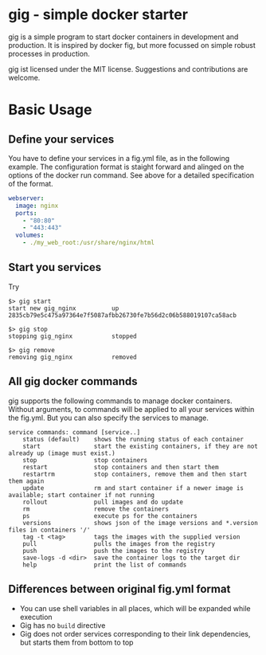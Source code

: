 gig - simple docker starter
===========================

gig is a simple program to start docker containers
in development and production. It is inspired by docker fig,
but more focussed on simple robust processes in production.

gig ist licensed under the MIT license. Suggestions and contributions are welcome.

Basic Usage
===========================

Define your services
------------------------------------------

You have to define your services in a fig.yml file, as in the following example.
The configuration format is staight forward and alinged on the options of the docker run command.
See above for a detailed specification of the format.

```yaml
webserver:
  image: nginx
  ports:
    - "80:80"
    - "443:443"
  volumes:
    - ./my_web_root:/usr/share/nginx/html
```

Start you services
------------------------------------------
Try 
```shell
$> gig start
start new gig_nginx          up 2835cb79e5c475a97364e7f5087afbb26730fe7b56d2c06b588019107ca58acb

$> gig stop
stopping gig_nginx           stopped

$> gig remove
removing gig_nginx           removed
```

All gig docker commands
------------------------------------------
gig supports the following commands to manage docker containers.
Without arguments, to commands will be applied to all your services within the
fig.yml. But you can also specify the services to manage.
```
service commands: command [service..]
    status (default)    shows the running status of each container
    start               start the existing containers, if they are not already up (image must exist.)
    stop                stop containers
    restart             stop containers and then start them
    restartrm           stop containers, remove them and then start them again
    update              rm and start container if a newer image is available; start container if not running
    rollout             pull images and do update
    rm                  remove the containers
    ps                  execute ps for the containers
    versions            shows json of the image versions and *.version files in containers '/'
    tag -t <tag>        tags the images with the supplied version
    pull                pulls the images from the registry
    push                push the images to the registry
    save-logs -d <dir>  save the container logs to the target dir
    help                print the list of commands
```

Differences between original fig.yml format
-------------------------------------------
- You can use shell variables in all places, which will be expanded while execution
- Gig has no `build` directive
- Gig does not order services corresponding to their link dependencies, but starts them from bottom to top


